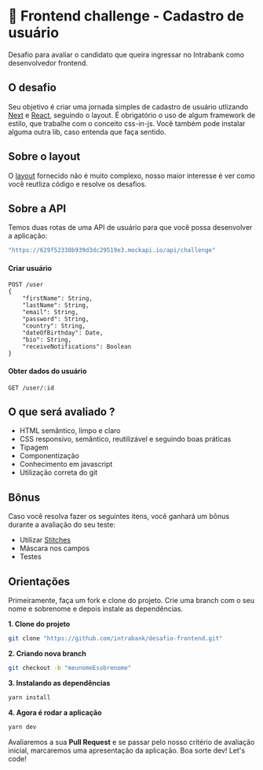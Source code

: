 # :nail_care: Frontend challenge - Cadastro de usuário

Desafio para avaliar o candidato que queira ingressar no Intrabank como desenvolvedor frontend.

## O desafio

Seu objetivo é criar uma jornada simples de cadastro de usuário utlizando [Next](https://nextjs.org/) e [React](https://reactjs.org/), seguindo o layout. É obrigatório o uso de algum framework de estilo, que trabalhe com o conceito css-in-js. Você também pode instalar alguma outra lib, caso entenda que faça sentido.  

## Sobre o layout

O [layout](https://www.figma.com/file/bVq19HGbDCOCScIwLIBnbp/Teste-t%C3%A9cnico?node-id=0%3A1) fornecido não é muito complexo, nosso maior interesse é ver como você reutliza código e resolve os desafios. 

## Sobre a API

Temos duas rotas de uma API de usuário para que você possa desenvolver a aplicação: 

```sh
"https://629f52338b939d3dc29519e3.mockapi.io/api/challenge"
```
#### Criar usuário
```
POST /user
{
    "firstName": String,
    "lastName": String,
    "email": String,
    "password": String,
    "country": String,
    "dateOfBirthday": Date,
    "bio": String,
    "receiveNotifications": Boolean
}
```
#### Obter dados do usuário
```
GET /user/:id
```
## O que será avaliado ?

- HTML semântico, limpo e claro
- CSS responsivo, semântico, reutilizável e seguindo boas práticas
- Tipagem 
- Componentização
- Conhecimento em javascript 
- Utilização correta do git 

## Bônus

Caso você resolva fazer os seguintes itens, você ganhará um bônus durante a avaliação do seu teste:

- Utilizar [Stitches](https://stitches.dev/)
- Máscara nos campos 
- Testes

## Orientações

Primeiramente, faça um fork e clone do projeto. Crie uma branch com o seu nome e sobrenome e depois instale as dependências.

**1. Clone do projeto** 
```sh
git clone "https://github.com/intrabank/desafio-frontend.git"
```
**2. Criando nova branch**
```sh
git checkout -b "meunomeEsobrenome"
```
**3. Instalando as dependências**
```sh
yarn install
```
**4. Agora é rodar a aplicação**
```sh
yarn dev
```

Avaliaremos a sua **Pull Request** e se passar pelo nosso critério de avaliação inicial, marcaremos uma apresentação da aplicação. Boa sorte dev! Let's code! 




